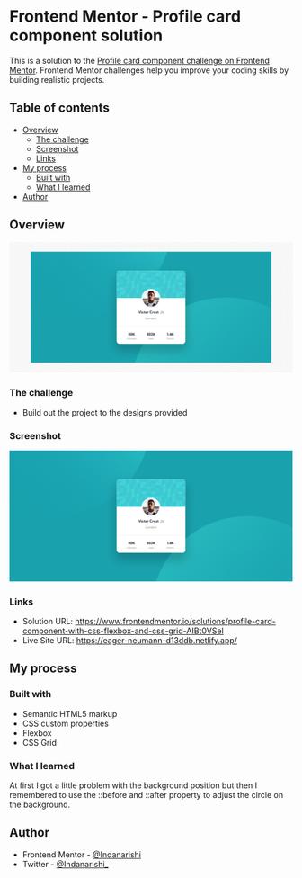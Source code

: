 # Frontend Mentor - Profile card component solution

This is a solution to the [Profile card component challenge on Frontend Mentor](https://www.frontendmentor.io/challenges/profile-card-component-cfArpWshJ). Frontend Mentor challenges help you improve your coding skills by building realistic projects. 

## Table of contents

- [Overview](#overview)
  - [The challenge](#the-challenge)
  - [Screenshot](#screenshot)
  - [Links](#links)
- [My process](#my-process)
  - [Built with](#built-with)
  - [What I learned](#what-i-learned)
- [Author](#author)

## Overview
![](./overview.png)

### The challenge

- Build out the project to the designs provided

### Screenshot

![](./screenshot.png)

### Links

- Solution URL: https://www.frontendmentor.io/solutions/profile-card-component-with-css-flexbox-and-css-grid-AIBt0VSel
- Live Site URL: https://eager-neumann-d13ddb.netlify.app/

## My process

### Built with

- Semantic HTML5 markup
- CSS custom properties
- Flexbox
- CSS Grid

### What I learned

At first I got a little problem with the background position but then I remembered to use the ::before and ::after property to adjust the circle on the background.

## Author

- Frontend Mentor - [@Indanarishi](https://www.frontendmentor.io/profile/Indanarishi)
- Twitter - [@Indanarishi_](https://www.twitter.com/Indanarishi_)

